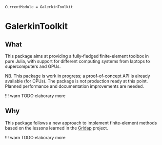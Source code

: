 ```@meta
CurrentModule = GalerkinToolkit
```

# GalerkinToolkit

## What

This package aims at providing a fully-fledged finite-element toolbox in pure Julia, with support for different computing systems from laptops to supercomputers and GPUs.  

NB. This package is work in progress; a proof-of-concept API is already available (for CPUs). The package is not production ready at this point. Planned performance and documentation improvements are needed.

!!! warn
    TODO elaborary more

## Why

This package follows a new approach to implement finite-element methods based on the lessons learned in the [Gridap](https://github.com/gridap/Gridap.jl) project.

!!! warn
    TODO elaborary more



